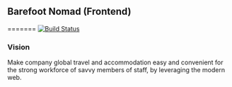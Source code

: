 
## Barefoot Nomad (Frontend)
=======
[![Build Status](https://travis-ci.org/andela/eagle-bn-frontend.svg?branch=develop)](https://travis-ci.org/andela/eagle-bn-frontend)

### Vision

Make company global travel and accommodation easy and convenient for the strong workforce of savvy members of staff, by leveraging the modern web.
